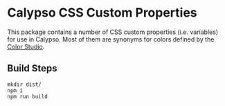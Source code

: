 # Calypso CSS Custom Properties

This package contains a number of CSS custom properties (i.e. variables) for use in Calypso.
Most of them are synonyms for colors defined by the [Color Studio](https://automattic.github.io/color-studio/).

## Build Steps

```
mkdir dist/
npm i
npm run build
```
